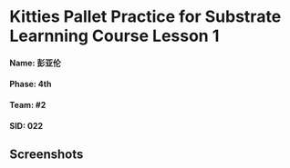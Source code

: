 # Kitties Pallet Practice for Substrate Learnning Course Lesson 1

#### Name: 彭亚伦
#### Phase: 4th
#### Team: #2
#### SID: 022



## Screenshots
